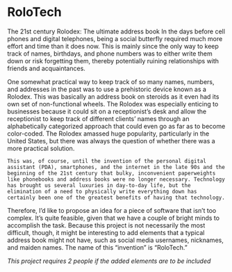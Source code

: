 # RoloTech
The 21st century Rolodex: The ultimate address book
  In the days before cell phones and digital telephones, being a social butterfly required much more effort and time than it does now. This is mainly since the only way to keep track of names, birthdays, and phone numbers was to either write them down or risk forgetting them, thereby potentially ruining relationships with friends and acquaintances.
  
  One somewhat practical way to keep track of so many names, numbers, and addresses in the past was to use a prehistoric device known as a Rolodex. This was basically an address book on steroids as it even had its own set of non-functional wheels. The Rolodex was especially enticing to businesses because it could sit on a receptionist’s desk and allow the receptionist to keep track of different clients’ names through an alphabetically categorized approach that could even go as far as to become color-coded. The Rolodex amassed huge popularity, particularly in the United States, but there was always the question of whether there was a more practical solution.
 
	This was, of course, until the invention of the personal digital assistant (PDA), smartphones, and the internet in the late 90s and the beginning of the 21st century that bulky, inconvenient paperweights like phonebooks and address books were no longer necessary. Technology has brought us several luxuries in day-to-day life, but the elimination of a need to physically write everything down has certainly been one of the greatest benefits of having that technology.
	
  Therefore, I’d like to propose an idea for a piece of software that isn’t too complex. It’s quite feasible, given that we have a couple of bright minds to accomplish the task. Because this project is not necessarily the most difficult, though, it might be interesting to add elements that a typical address book might not have, such as social media usernames, nicknames, and maiden names. The name of this “invention” is “RoloTech.”
  
*This project requires 2 people if the added elements are to be included*
